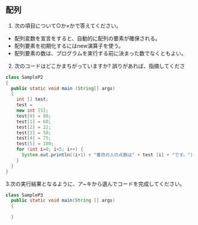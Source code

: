 ## 配列
1. 次の項目について○か×かで答えてください。
 -  配列変数を宣言をすると、自動的に配列の要素が確保される。
 -  配列要素を初期化するにはnew演算子を使う。
 -  配列要素の数は、プログラムを実行する前に決まった数でなくともよい。

2. 次のコードはどこかまちがっていますか? 誤りがあれば、指摘してくださ
~~~ Java
class SampleP2
{
  public static void main (String[] args)
  {
    int [] test;
    test =
    new int [5];
    test[0] = 80;
    test[1] = 60;
    test[2] = 22;
    test[3] = 50;
    test[4] = 75;
    test[5] = 100;
    for (int i=0; i<5; i++) {
      System.out.println((i+1) + "番目の人の点数は" + test [i] + "です。");
    }
  }
}
~~~

3.次の実行結果となるように、ア~キから選んでコードを完成してください。
~~~ Java
class SampleP3
  public static void main(String [] args)
  {

  }
~~~
